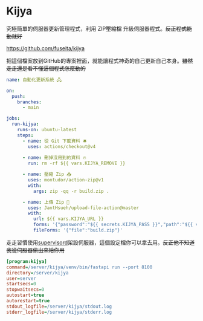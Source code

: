 # Kijya

究極簡單的伺服器更新管理程式，利用 ZIP壓縮檔 升級伺服器程式。~~反正程式能動就好~~

https://github.com/fuseita/kijya

把這個檔案放到GitHub的專案裡面，就能讓程式神奇的自己更新自己本身。~~雖然走走還是看不懂這個程式怎麼動的~~

```yaml
name: 自動化更新系統 🖧

on:
  push:
    branches:
      - main

jobs:
  run-kijya:
    runs-on: ubuntu-latest
    steps:
      - name: 從 Git 下載資料 🛎️
        uses: actions/checkout@v4
          
      - name: 刪掉沒用到的資料 🔥
        run: rm -rf ${{ vars.KIJYA_REMOVE }}

      - name: 壓縮 Zip 📥
        uses: montudor/action-zip@v1
        with:
          args: zip -qq -r build.zip .

      - name: 上傳 Zip 🚀
        uses: JantHsueh/upload-file-action@master
        with:
          url: ${{ vars.KIJYA_URL }}
          forms: '{"password":"${{ secrets.KIJYA_PASS }}","path":"${{ vars.KIJYA_PATH }}","cmd":"${{ vars.KIJYA_CMD }}"}'
          fileForms: '{"file":"build.zip"}'
```

走走習慣使用[supervisord](http://supervisord.org)架設伺服器，這個設定檔你可以拿去用。~~反正他不知道我從伺服器偷出來給你用~~

```ini
[program:kijya]
command=/server/kijya/venv/bin/fastapi run --port 8100
directory=/server/kijya
user=server
startsecs=0
stopwaitsecs=0
autostart=true
autorestart=true
stdout_logfile=/server/kijya/stdout.log
stderr_logfile=/server/kijya/stderr.log
```
